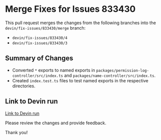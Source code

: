 # Merge Fixes for Issues 833430

This pull request merges the changes from the following branches into the `devin/fix-issues/833430/merge` branch:

- `devin/fix-issues/833430/4`
- `devin/fix-issues/833430/3`

## Summary of Changes

- Converted `*` exports to named exports in `packages/permission-log-controller/src/index.ts` and `packages/name-controller/src/index.ts`.
- Created `index.test.ts` files to test named exports in the respective directories.

## Link to Devin run

[Link to Devin run](https://preview.devin.ai/devin/c357810d2af94a22bde7f5bcff898bf8)

Please review the changes and provide feedback.

Thank you!
